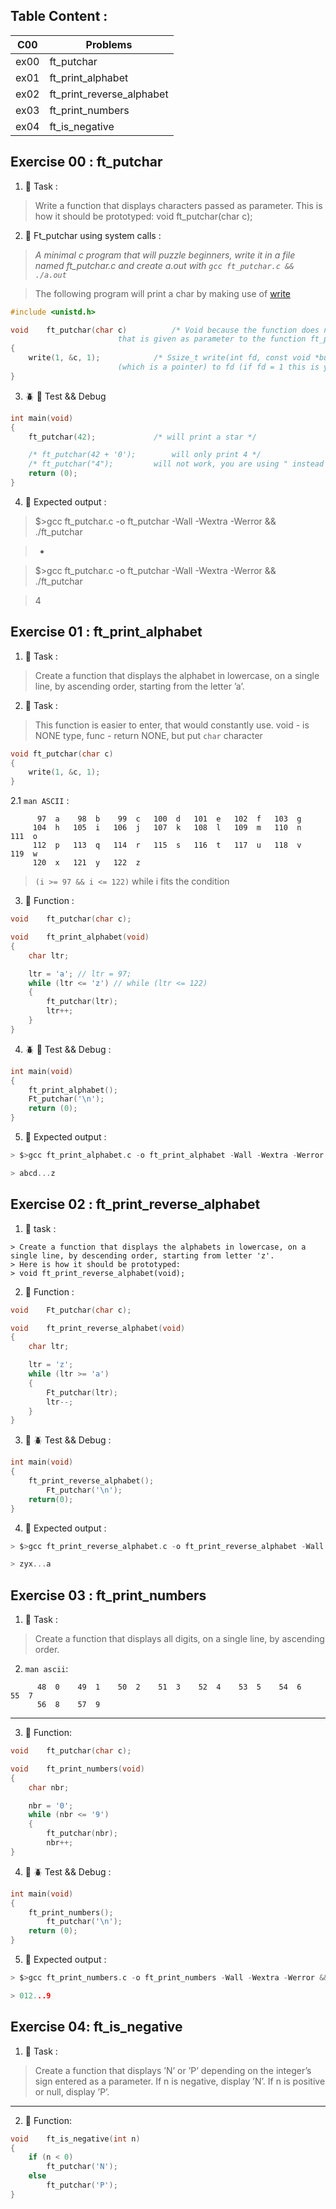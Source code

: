 ## Table Content :

| C00 | Problems |
|---|---|
| ex00 | ft_putchar |
| ex01 | ft_print_alphabet |
| ex02 | ft_print_reverse_alphabet |
| ex03 | ft_print_numbers |
| ex04 | ft_is_negative |


## Exercise 00 : ft_putchar 

1. :dart: Task :

> Write a function that displays characters passed as parameter.
> This is how it should be prototyped:
> void ft_putchar(char c);

2. :floppy_disk: Ft_putchar using system calls :

> *A minimal c program that will puzzle beginners, write it in a file named ft_putchar.c and create a.out with ```gcc ft_putchar.c && ./a.out```*

> The following program will print a char by making use of [write](http://man7.org/linux/man-pages/man2/write.2.html)

```c
#include <unistd.h>

void	ft_putchar(char c) 			/* Void because the function does not return any value, it writes directly, char is the type of the variable c 
						that is given as parameter to the function ft_putchar by the main function. */
{
	write(1, &c, 1);			/* Ssize_t write(int fd, const void *buf, size_t count); or in human language: write count letters of buf 
						(which is a pointer) to fd (if fd = 1 this is your terminal, stdout) */
}
```
3. :beetle: :wrench: Test && Debug

```c
int	main(void)
{
	ft_putchar(42);				/* will print a star */

	/* ft_putchar(42 + '0');	 	will only print 4 */
	/* ft_putchar("4");			will not work, you are using " instead of ', so C language think it is a char array. */
	return (0);
}
```

4. :8ball: Expected output :

> $>gcc ft_putchar.c -o ft_putchar -Wall -Wextra -Werror && ./ft_putchar

> *

> $>gcc ft_putchar.c -o ft_putchar -Wall -Wextra -Werror && ./ft_putchar

> 4

## Exercise 01 : ft_print_alphabet

1. :dart: Task :

> Create a function that displays the alphabet in lowercase, on a single line, by ascending order, starting from the letter ’a’.

2. :dart: Task :

> This function is easier to enter, that would constantly use.
> void - is NONE type, func - return NONE, but put `char` character

```c
void ft_putchar(char c)
{
	write(1, &c, 1);
}
```

2.1 `man ASCII` :

```
      97  a    98  b    99  c   100  d   101  e   102  f   103  g
     104  h   105  i   106  j   107  k   108  l   109  m   110  n   111  o
     112  p   113  q   114  r   115  s   116  t   117  u   118  v   119  w
     120  x   121  y   122  z
```

> `(i >= 97 && i <= 122)` while i fits the condition

3. :dart: Function :

```c
void	ft_putchar(char c);

void	ft_print_alphabet(void)
{
	char ltr;

	ltr = 'a'; // ltr = 97;
	while (ltr <= 'z') // while (ltr <= 122)
	{
		ft_putchar(ltr);
		ltr++;
	}
}
```

4. :beetle: :wrench: Test && Debug :

```c
int	main(void)
{
	ft_print_alphabet();
	Ft_putchar('\n');
	return (0);
}
```

5. :8ball: Expected output :

```c
> $>gcc ft_print_alphabet.c -o ft_print_alphabet -Wall -Wextra -Werror && ./ft_print_alphabet

> abcd...z
```

## Exercise 02 : ft_print_reverse_alphabet

1. :dart: task :
```
> Create a function that displays the alphabets in lowercase, on a single line, by descending order, starting from letter 'z'.
> Here is how it should be prototyped:
> void ft_print_reverse_alphabet(void);
```

2. :dart: Function :
```c
void	Ft_putchar(char c);

void	ft_print_reverse_alphabet(void)
{
	char ltr;

	ltr = 'z';
	while (ltr >= 'a')
	{
		Ft_putchar(ltr);
		ltr--;
	}
}
```

3. :wrench: :beetle: Test && Debug :
```c
int	main(void)
{
	ft_print_reverse_alphabet();
		Ft_putchar('\n');
	return(0);
}
```

4. :8ball: Expected output :
```c
> $>gcc ft_print_reverse_alphabet.c -o ft_print_reverse_alphabet -Wall -Wextra -Werror && ./ft_print_reverse_alphabet

> zyx...a
```
## Exercise 03 : ft_print_numbers

1. :dart: Task :

> Create a function that displays all digits, on a single line, by ascending order.

2. `man ascii`:

```
      48  0    49  1    50  2    51  3    52  4    53  5    54  6    55  7
      56  8    57  9
```

---
3. :dart: Function:

``` c
void	ft_putchar(char c);

void	ft_print_numbers(void)
{
	char nbr;

	nbr = '0';
	while (nbr <= '9')
	{
		ft_putchar(nbr);
		nbr++;
}
```
4. :wrench: :beetle: Test && Debug :
```c
int	main(void)
{
	ft_print_numbers();
		ft_putchar('\n');
	return (0);
}
```
5. :8ball: Expected output :
```c
> $>gcc ft_print_numbers.c -o ft_print_numbers -Wall -Wextra -Werror && ./ft_print_numbers

> 012...9
```

## Exercise 04: ft_is_negative

1. :dart: Task :

> Create a function that displays ’N’ or ’P’ depending on the integer’s sign entered as a parameter. If n is negative, display ’N’. If n is positive or null, display ’P’.

---
2. :dart: Function:

```c
void	ft_is_negative(int n)
{
	if (n < 0)
		ft_putchar('N');
	else
		ft_putchar('P');
}
```
